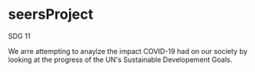 # seersProject

SDG 11

We arre attempting to anaylze the impact COVID-19 had on our society by looking at the progress
of the UN's Sustainable Developement Goals. 
